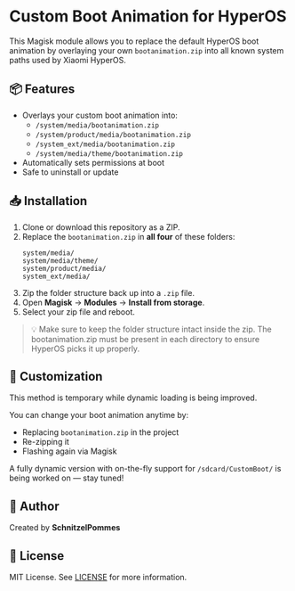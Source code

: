 # Custom Boot Animation for HyperOS

This Magisk module allows you to replace the default HyperOS boot animation by overlaying your own `bootanimation.zip` into all known system paths used by Xiaomi HyperOS.

## 📦 Features
- Overlays your custom boot animation into:
  - `/system/media/bootanimation.zip`
  - `/system/product/media/bootanimation.zip`
  - `/system_ext/media/bootanimation.zip`
  - `/system/media/theme/bootanimation.zip`
- Automatically sets permissions at boot
- Safe to uninstall or update

## 📥 Installation

1. Clone or download this repository as a ZIP.
2. Replace the `bootanimation.zip` in **all four** of these folders:
   ```
   system/media/
   system/media/theme/
   system/product/media/
   system_ext/media/
   ```
3. Zip the folder structure back up into a `.zip` file.
4. Open **Magisk** → **Modules** → **Install from storage**.
5. Select your zip file and reboot.

> 💡 Make sure to keep the folder structure intact inside the zip. The bootanimation.zip must be present in each directory to ensure HyperOS picks it up properly.

## 🔧 Customization

This method is temporary while dynamic loading is being improved.

You can change your boot animation anytime by:
- Replacing `bootanimation.zip` in the project
- Re-zipping it
- Flashing again via Magisk

A fully dynamic version with on-the-fly support for `/sdcard/CustomBoot/` is being worked on — stay tuned!

## 👤 Author
Created by **SchnitzelPommes**

## 🪪 License
MIT License. See [LICENSE](LICENSE) for more information.

